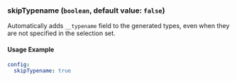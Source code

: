 ### skipTypename (`boolean`, default value: `false`)

Automatically adds `__typename` field to the generated types, even when they are not specified in the selection set.

#### Usage Example

```yml
config:
  skipTypename: true
```
